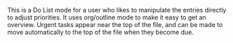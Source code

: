 
This is a Do List mode for a user who likes to manipulate the
entries directly to adjust priorities. It uses org/outline mode to
make it easy to get an overview. Urgent tasks appear near the top
of the file, and can be made to move automatically to the top of
the file when they become due.

